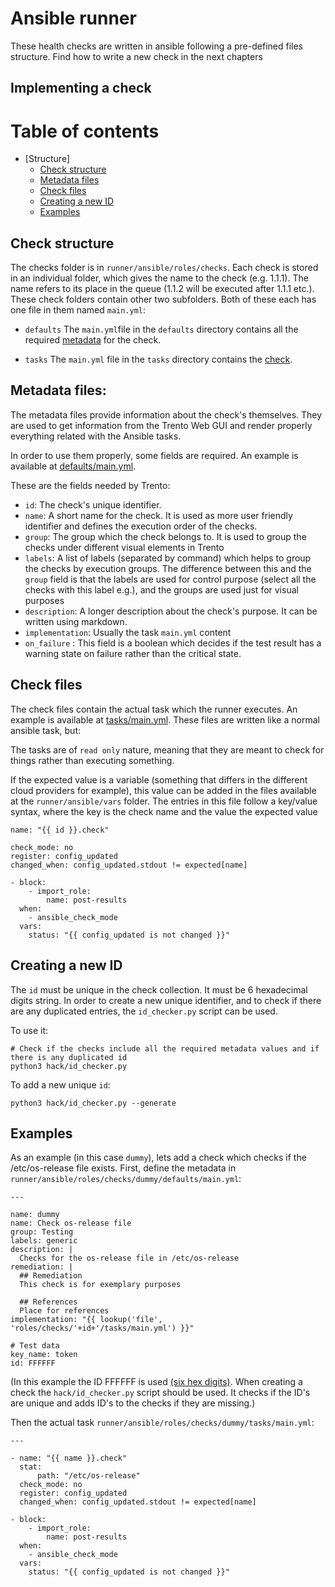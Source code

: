 # Ansible runner

These health checks are written in ansible following a pre-defined files structure. Find how to write a new check in the next chapters

## Implementing a check

# Table of contents

- [Structure]
   - [Check structure](#check-structure)
   - [Metadata files](#metadata-files)
   - [Check files](#check-files)
   - [Creating a new ID](#add-id)
   - [Examples](#examples)

## Check structure

The checks folder is in `runner/ansible/roles/checks`. Each check is stored in an individual folder, which gives the name to the check (e.g. 1.1.1). The name refers to its place in the queue (1.1.2 will be 
executed after 1.1.1 etc.). These check folders contain other two subfolders. Both of these each has one file in them named `main.yml`:
- `defaults`
   The `main.yml`file in the `defaults` directory contains all the required [metadata](#metadata-files) for the check. 

- `tasks`
  The `main.yml` file in the `tasks` directory contains the [check](#check-files). 


## Metadata files:

The metadata files provide information about the check's themselves. They are used to get information
from the Trento Web GUI and render properly everything related with the Ansible tasks.

In order to use them properly, some fields are required. An example is available at [defaults/main.yml](roles/checks/1.1.1/defaults/main.yml).

These are the fields needed by Trento:

- `id`: The check's unique identifier.
- `name`: A short name for the check. It is used as more user friendly identifier and defines the execution order of the checks.
- `group`: The group which the check belongs to. It is used to group the checks under different visual elements in Trento
- `labels`: A list of labels (separated by command) which helps to group the checks by execution groups. The difference between this and the `group` field
is that the labels are used for control purpose (select all the checks with this label e.g.), and the groups are used just for visual purposes
- `description`: A longer description about the check's purpose. It can be written using markdown.
- `implementation`: Usually the task `main.yml` content
- `on_failure` : This field is a boolean which decides if the test result has a warning state on failure rather than the critical state.

## Check files

The check files contain the actual task which the runner executes. An
example is available at [tasks/main.yml](roles/checks/1.1.1/tasks/main.yml).
These files are written like a normal ansible task, but:

The tasks are of `read only` nature, meaning that they are meant to check for things rather than executing something.

If the expected value is a variable (something that differs in the different cloud providers for example), this value can be added in the files available at the `runner/ansible/vars` folder. The entries in this file follow a key/value syntax, where the key is the check name and the value the expected value

```
name: "{{ id }}.check"
```

```  
check_mode: no
register: config_updated
changed_when: config_updated.stdout != expected[name]
```
```
- block:
    - import_role:
        name: post-results
  when:
    - ansible_check_mode
  vars:
    status: "{{ config_updated is not changed }}"
``` 

## Creating a new ID

The `id` must be unique in the check collection. It must be 6 hexadecimal digits string.
In order to create a new unique identifier, and to check if there are any duplicated entries, the
`id_checker.py` script can be used.

To use it:
```
# Check if the checks include all the required metadata values and if there is any duplicated id
python3 hack/id_checker.py
```

To add a new unique `id`:
```
python3 hack/id_checker.py --generate
```

## Examples

As an example (in this case `dummy`), lets add a check which checks if the /etc/os-release file exists.
First, define the metadata in `runner/ansible/roles/checks/dummy/defaults/main.yml`:

```
---

name: dummy
name: Check os-release file
group: Testing
labels: generic
description: |
  Checks for the os-release file in /etc/os-release
remediation: |
  ## Remediation
  This check is for exemplary purposes

  ## References
  Place for references
implementation: "{{ lookup('file', 'roles/checks/'+id+'/tasks/main.yml') }}"

# Test data
key_name: token
id: FFFFFF
``` 
(In this example the ID FFFFFF is used [(six hex digits)](#add-id). When creating a check the `hack/id_checker.py` script should be used.
It checks if the ID's are unique and adds ID's to the checks if they are missing.)

Then the actual task `runner/ansible/roles/checks/dummy/tasks/main.yml`:

```
---

- name: "{{ name }}.check"
  stat:
      path: "/etc/os-release"
  check_mode: no
  register: config_updated
  changed_when: config_updated.stdout != expected[name]

- block:
    - import_role:
        name: post-results
  when:
    - ansible_check_mode
  vars:
    status: "{{ config_updated is not changed }}"
```